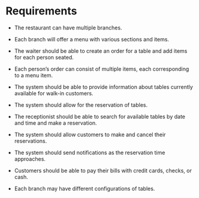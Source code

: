 # Requirements

- The restaurant can have multiple branches.

- Each branch will offer a menu with various sections and items.

- The waiter should be able to create an order for a table and add items for each person seated.

- Each person’s order can consist of multiple items, each corresponding to a menu item.

- The system should be able to provide information about tables currently available for walk-in customers.

- The system should allow for the reservation of tables.

- The receptionist should be able to search for available tables by date and time and make a reservation.

- The system should allow customers to make and cancel their reservations.

- The system should send notifications as the reservation time approaches.

- Customers should be able to pay their bills with credit cards, checks, or cash.

- Each branch may have different configurations of tables.